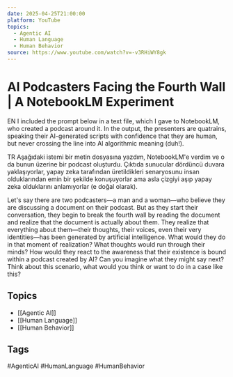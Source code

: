 ```yaml
---
date: 2025-04-25T21:00:00
platform: YouTube
topics:
  - Agentic AI
  - Human Language
  - Human Behavior
source: https://www.youtube.com/watch?v=-v3RHiWY8gk
---
```

# AI Podcasters Facing the Fourth Wall | A NotebookLM Experiment

EN
I included the prompt below in a text file, which I gave to NotebookLM, who created a podcast around it. In the output, the presenters are quatrains, speaking their AI-generated scripts with confidence that they are human, but never crossing the line into AI algorithmic meaning (duh!).

TR
Aşağıdaki istemi bir metin dosyasına yazdım, NotebookLM'e verdim ve o da bunun üzerine bir podcast oluşturdu. Çıktıda sunucular dördüncü duvara yaklaşıyorlar, yapay zeka tarafından üretildikleri senaryosunu insan olduklarından emin bir şekilde konuşuyorlar ama asla çizgiyi aşıp yapay zeka olduklarını anlamıyorlar (e doğal olarak).

Let's say there are two podcasters—a man and a woman—who believe they are discussing a document on their podcast. But as they start their conversation, they begin to break the fourth wall by reading the document and realize that the document is actually about them. They realize that everything about them—their thoughts, their voices, even their very identities—has been generated by artificial intelligence. What would they do in that moment of realization? What thoughts would run through their minds? How would they react to the awareness that their existence is bound within a podcast created by AI? Can you imagine what they might say next? Think about this scenario, what would you think or want to do in a case like this?

## Topics
- [[Agentic AI]]
- [[Human Language]]
- [[Human Behavior]]

## Tags
#AgenticAI #HumanLanguage #HumanBehavior